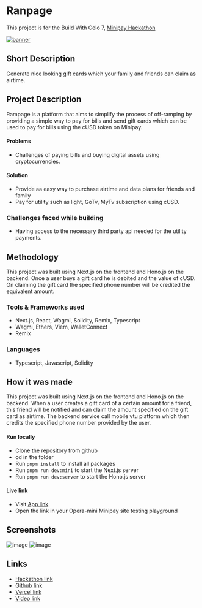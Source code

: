 # Ranpage

This project is for the Build With Celo 7, [Minipay Hackathon](https://build-with-celo-7.hackerearth.com/)

<!-- ![image](./assets/landing.jpg) -->
<!-- https://youtu.be/oDCC7BvNqdI -->
[![banner](./assets/landing.jpg)](https://youtu.be/oDCC7BvNqdI)


## Short Description
Generate nice looking gift cards which your family and friends can claim as airtime.

## Project Description

Rampage is a platform that aims to simplify the process of off-ramping by providing a simple way to pay for bills and send gift cards which can be used to pay for bills using the cUSD token on Minipay. 


#### Problems
- Challenges of paying bills and buying digital assets using cryptocurrencies.

#### Solution
- Provide aa easy way to purchase airtime and data plans for friends and family
- Pay for utility such as light, GoTv, MyTv subscription using cUSD.


### Challenges faced while building
- Having access to the necessary third party api needed for the utility payments.

## Methodology

This project was built using Next.js on the frontend and Hono.js on the backend. Once a user buys a gift card he is debited and the value of cUSD. On claiming the gift card the specified phone number will be credited the equivalent amount.


### Tools & Frameworks used
- Next.js, React, Wagmi, Solidity, Remix, Typescript
- Wagmi, Ethers, Viem, WalletConnect
- Remix

### Languages

- Typescript, Javascript, Solidity

## How it was made

This project was built using Next.js on the frontend and Hono.js on the backend. When a user creates a gift card of a certain amount for a friend, this friend will be notified and can claim the amount specified on the gift card as airtime. The backend service call mobile vtu platform which then credits the specified phone number provided by the user.


#### Run locally
- Clone the repository from github
- cd in the folder
- Run `pnpm install` to install all packages
- Run `pnpm run dev:mini` to start the Next.js server
- Run `pnpm run dev:server` to start the Hono.js server


#### Live link
- Visit [App link](https://peerie.vercel.app/)
- Open the link in your Opera-mini Minipay site testing playground

## Screenshots
<!-- Application snapshot -->
![image](./assets/home.png)
![image](./assets/dashboard.png)


## Links

- [Hackathon link](https://build-with-celo-7.hackerearth.com/)
- [Github link](https://github.com/Philix27/rampage)
- [Vercel link](https://rampage-mini.vercel.app/)
- [Video link](https://youtu.be/oDCC7BvNqdI)


